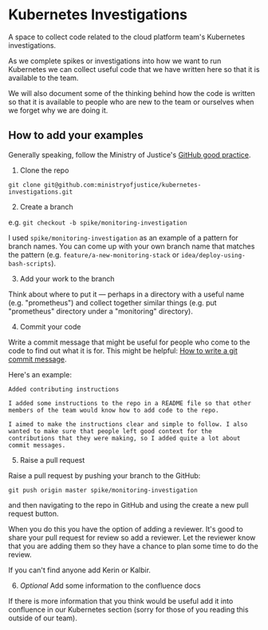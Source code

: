 # Kubernetes Investigations

A space to collect code related to the cloud platform team's Kubernetes investigations.

As we complete spikes or investigations into how we want to run Kubernetes we can collect useful code that we have written here so that it is available to the team.

We will also document some of the thinking behind how the code is written so that it is available to people who are new to the team or ourselves when we forget why we are doing it.

## How to add your examples

Generally speaking, follow the Ministry of Justice's [GitHub good practice]().

1. Clone the repo

`git clone git@github.com:ministryofjustice/kubernetes-investigations.git`

2. Create a branch

e.g. `git checkout -b spike/monitoring-investigation`

I used `spike/monitoring-investigation` as an example of a pattern for branch names. You can come up with your own branch name that matches the pattern (e.g. `feature/a-new-monitoring-stack` or `idea/deploy-using-bash-scripts`).

3. Add your work to the branch

Think about where to put it &mdash; perhaps in a directory with a useful name (e.g. "prometheus") and collect together similar things (e.g. put "prometheus" directory under a "monitoring" directory).

4. Commit your code

Write a commit message that might be useful for people who come to the code to find out what it is for. This might be helpful: [How to write a git commit message](https://chris.beams.io/posts/git-commit/).

Here's an example:

```
Added contributing instructions

I added some instructions to the repo in a README file so that other members of the team would know how to add code to the repo.

I aimed to make the instructions clear and simple to follow. I also wanted to make sure that people left good context for the contributions that they were making, so I added quite a lot about commit messages.

```

5. Raise a pull request

Raise a pull request by pushing your branch to the GitHub:

`git push origin master spike/monitoring-investigation`

and then navigating to the repo in GitHub and using the create a new pull request button.

When you do this you have the option of adding a reviewer. It's good to share your pull request for review so add a reviewer. Let the reviewer know that you are adding them so they have a chance to plan some time to do the review.

If you can't find anyone add Kerin or Kalbir.

6. *Optional* Add some information to the confluence docs

If there is more information that you think would be useful add it into confluence in our Kubernetes section (sorry for those of you reading this outside of our team).

